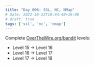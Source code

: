 ```yaml
---
title: "Day 006: SSL, NC, NMap"
# date: 2022-10-22T10:44:48+10:00
# draft: true
tags: ['ssl', 'nc', 'nmap']
---
```


Complete [OverTheWire.org/bandit](https://overthewire.org/wargames/bandit/) levels:
- Level 15 → Level 16
- Level 16 → Level 17
- Level 17 → Level 18